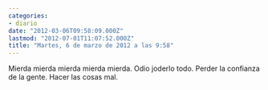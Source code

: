 ```yaml
---
categories:
- diario
date: "2012-03-06T09:58:09.000Z"
lastmod: "2012-07-01T11:07:52.000Z"
title: "Martes, 6 de marzo de 2012 a las 9:58"
---
```


Mierda mierda mierda mierda mierda. Odio joderlo todo. Perder la confianza de la gente. Hacer las cosas mal.